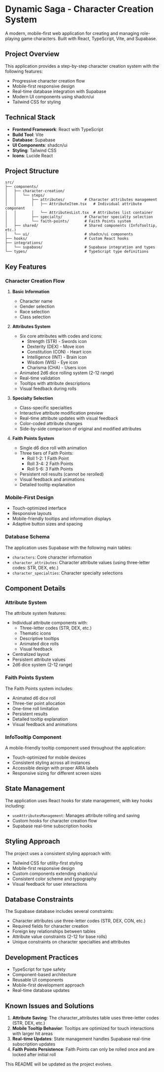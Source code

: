 # Dynamic Saga - Character Creation System

A modern, mobile-first web application for creating and managing role-playing game characters. Built with React, TypeScript, Vite, and Supabase.

## Project Overview

This application provides a step-by-step character creation system with the following features:

- Progressive character creation flow
- Mobile-first responsive design
- Real-time database integration with Supabase
- Modern UI components using shadcn/ui
- Tailwind CSS for styling

## Technical Stack

- **Frontend Framework**: React with TypeScript
- **Build Tool**: Vite
- **Database**: Supabase
- **UI Components**: shadcn/ui
- **Styling**: Tailwind CSS
- **Icons**: Lucide React

## Project Structure

```
src/
├── components/
│   ├── character-creation/
│   │   └── steps/
│   │       ├── attributes/         # Character attributes management
│   │       │   ├── AttributeItem.tsx   # Individual attribute component
│   │       │   └── AttributesList.tsx  # Attributes list container
│   │       ├── specialty/          # Character specialty selection
│   │       └── faith-points/       # Faith Points system
│   ├── shared/                     # Shared components (InfoTooltip, etc.)
│   └── ui/                         # shadcn/ui components
├── hooks/                          # Custom React hooks
├── integrations/
│   └── supabase/                   # Supabase integration and types
└── types/                          # TypeScript type definitions
```

## Key Features

### Character Creation Flow

1. **Basic Information**
   - Character name
   - Gender selection
   - Race selection
   - Class selection

2. **Attributes System**
   - Six core attributes with codes and icons:
     - Strength (STR) - Swords icon
     - Dexterity (DEX) - Move icon
     - Constitution (CON) - Heart icon
     - Intelligence (INT) - Brain icon
     - Wisdom (WIS) - Eye icon
     - Charisma (CHA) - Users icon
   - Animated 2d6 dice rolling system (2-12 range)
   - Real-time validation
   - Tooltips with attribute descriptions
   - Visual feedback during rolls

3. **Specialty Selection**
   - Class-specific specialties
   - Interactive attribute modification preview
   - Real-time attribute updates with visual feedback
   - Color-coded attribute changes
   - Side-by-side comparison of original and modified attributes

4. **Faith Points System**
   - Single d6 dice roll with animation
   - Three tiers of Faith Points:
     - Roll 1-2: 1 Faith Point
     - Roll 3-4: 2 Faith Points
     - Roll 5-6: 3 Faith Points
   - Persistent roll results (cannot be rerolled)
   - Visual feedback and animations
   - Detailed tooltip explanation

### Mobile-First Design

- Touch-optimized interface
- Responsive layouts
- Mobile-friendly tooltips and information displays
- Adaptive button sizes and spacing

### Database Schema

The application uses Supabase with the following main tables:

- `characters`: Core character information
- `character_attributes`: Character attribute values (using three-letter codes: STR, DEX, etc.)
- `character_specialties`: Character specialty selections

## Component Details

### Attribute System
The attribute system features:
- Individual attribute components with:
  - Three-letter codes (STR, DEX, etc.)
  - Thematic icons
  - Descriptive tooltips
  - Animated dice rolls
  - Visual feedback
- Centralized layout
- Persistent attribute values
- 2d6 dice system (2-12 range)

### Faith Points System
The Faith Points system includes:
- Animated d6 dice roll
- Three-tier point allocation
- One-time roll limitation
- Persistent results
- Detailed tooltip explanation
- Visual feedback and animations

### InfoTooltip Component
A mobile-friendly tooltip component used throughout the application:
- Touch-optimized for mobile devices
- Consistent styling across all instances
- Accessible design with proper ARIA labels
- Responsive sizing for different screen sizes

## State Management

The application uses React hooks for state management, with key hooks including:

- `useAttributesManagement`: Manages attribute rolling and saving
- Custom hooks for character creation flow
- Supabase real-time subscription hooks

## Styling Approach

The project uses a consistent styling approach with:

- Tailwind CSS for utility-first styling
- Mobile-first responsive design
- Custom components extending shadcn/ui
- Consistent color scheme and typography
- Visual feedback for user interactions

## Database Constraints

The Supabase database includes several constraints:

- Character attributes use three-letter codes (STR, DEX, CON, etc.)
- Required fields for character creation
- Foreign key relationships between tables
- Attribute value constraints (2-12 for base rolls)
- Unique constraints on character specialties and attributes

## Development Practices

- TypeScript for type safety
- Component-based architecture
- Reusable UI components
- Mobile-first development approach
- Real-time database updates

## Known Issues and Solutions

1. **Attribute Saving**: The character_attributes table uses three-letter codes (STR, DEX, etc.)
2. **Mobile Tooltip Behavior**: Tooltips are optimized for touch interactions with larger hit areas
3. **Real-time Updates**: State management handles Supabase real-time subscription updates
4. **Faith Points Persistence**: Faith Points can only be rolled once and are locked after initial roll

This README will be updated as the project evolves.
